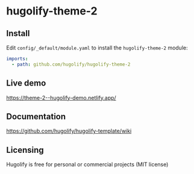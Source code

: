 # hugolify-theme-2

## Install
Edit `config/_default/module.yaml` to install the `hugolify-theme-2` module:
```yml
imports:
  - path: github.com/hugolify/hugolify-theme-2
```
## Live demo
https://theme-2--hugolify-demo.netlify.app/

## Documentation
https://github.com/hugolify/hugolify-template/wiki

## Licensing
Hugolify is free for personal or commercial projects (MIT license)
